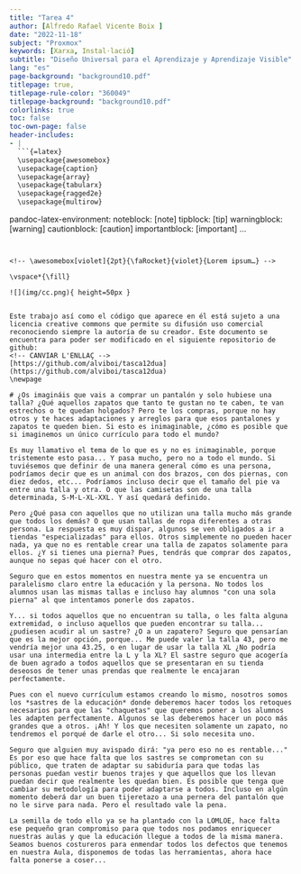 ```yaml
---
title: "Tarea 4"
author: [Alfredo Rafael Vicente Boix ]
date: "2022-11-18"
subject: "Proxmox"
keywords: [Xarxa, Instal·lació]
subtitle: "Diseño Universal para el Aprendizaje y Aprendizaje Visible"
lang: "es"
page-background: "background10.pdf"
titlepage: true,
titlepage-rule-color: "360049"
titlepage-background: "background10.pdf"
colorlinks: true
toc: false
toc-own-page: false
header-includes:
- |
  ```{=latex}
  \usepackage{awesomebox}
  \usepackage{caption}
  \usepackage{array}
  \usepackage{tabularx}
  \usepackage{ragged2e}
  \usepackage{multirow}


  ```
pandoc-latex-environment:
  noteblock: [note]
  tipblock: [tip]
  warningblock: [warning]
  cautionblock: [caution]
  importantblock: [important]
...
```


<!-- \awesomebox[violet]{2pt}{\faRocket}{violet}{Lorem ipsum…} -->

\vspace*{\fill}

![](img/cc.png){ height=50px }


Este trabajo así como el código que aparece en él está sujeto a una licencia creative commons que permite su difusión uso comercial reconociendo siempre la autoría de su creador. Este documento se encuentra para poder ser modificado en el siguiente repositorio de github:
<!-- CANVIAR L'ENLLAÇ -->
[https://github.com/alviboi/tasca12dua](https://github.com/alviboi/tasca12dua)
\newpage

# ¿Os imagináis que vais a comprar un pantalón y solo hubiese una talla? ¿Qué aquellos zapatos que tanto te gustan no te caben, te van estrechos o te quedan holgados? Pero te los compras, porque no hay otros y te haces adaptaciones y arreglos para que esos pantalones y zapatos te queden bien. Si esto es inimaginable, ¿cómo es posible que si imaginemos un único currículo para todo el mundo?

Es muy llamativo el tema de lo que es y no es inimaginable, porque tristemente esto pasa... Y pasa mucho, pero no a todo el mundo. Si tuviésemos que definir de una manera general cómo es una persona, podríamos decir que es un animal con dos brazos, con dos piernas, con diez dedos, etc... Podríamos incluso decir que el tamaño del pie va entre una talla y otra. O que las camisetas son de una talla determinada, S-M-L-XL-XXL. Y así quedará definido.

Pero ¿Qué pasa con aquellos que no utilizan una talla mucho más grande que todos los demás? O que usan tallas de ropa diferentes a otras persona. La respuesta es muy dispar, algunos se ven obligados a ir a tiendas "especializadas" para ellos. Otros simplemente no pueden hacer nada, ya que no es rentable crear una talla de zapatos solamente para ellos. ¿Y si tienes una pierna? Pues, tendrás que comprar dos zapatos, aunque no sepas qué hacer con el otro.

Seguro que en estos momentos en nuestra mente ya se encuentra un paralelismo claro entre la educación y la persona. No todos los alumnos usan las mismas tallas e incluso hay alumnos "con una sola pierna" al que intentamos ponerle dos zapatos.

Y... si todos aquellos que no encuentran su talla, o les falta alguna extremidad, o incluso aquellos que pueden encontrar su talla... ¿pudiesen acudir al un sastre? ¿O a un zapatero? Seguro que pensarían que es la mejor opción, porque... Me puede valer la talla 43, pero me vendría mejor una 43.25, o en lugar de usar la talla XL ¿No podría usar una intermedia entre la L y la XL? El sastre seguro que acogería de buen agrado a todos aquellos que se presentaran en su tienda deseosos de tener unas prendas que realmente le encajaran perfectamente.

Pues con el nuevo currículum estamos creando lo mismo, nosotros somos los *sastres de la educación* donde deberemos hacer todos los retoques necesarios para que las "chaquetas" que queremos poner a los alumnos les adapten perfectamente. Algunos se las deberemos hacer un poco más grandes que a otros. ¡Ah! Y los que necesiten solamente un zapato, no tendremos el porqué de darle el otro... Si solo necesita uno.

Seguro que alguien muy avispado dirá: "ya pero eso no es rentable..." Es por eso que hace falta que los sastres se comprometan con su público, que traten de adaptar su sabiduría para que todas las personas puedan vestir buenos trajes y que aquellos que los llevan puedan decir que realmente les quedan bien. Es posible que tenga que cambiar su metodología para poder adaptarse a todos. Incluso en algún momento deberá dar un buen tijeretazo a una pernera del pantalón que no le sirve para nada. Pero el resultado vale la pena.

La semilla de todo ello ya se ha plantado con la LOMLOE, hace falta ese pequeño gran compromiso para que todos nos podamos enriquecer nuestras aulas y que la educación llegue a todos de la misma manera. Seamos buenos costureros para enmendar todos los defectos que tenemos en nuestra Aula, disponemos de todas las herramientas, ahora hace falta ponerse a coser...